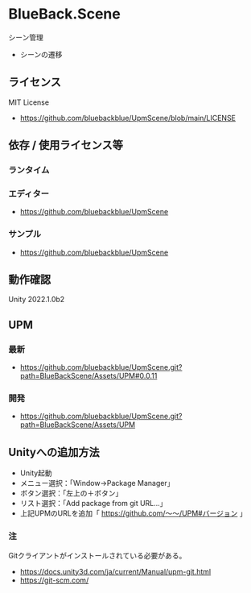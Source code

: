 # BlueBack.Scene
シーン管理
* シーンの遷移

## ライセンス
MIT License
* https://github.com/bluebackblue/UpmScene/blob/main/LICENSE

## 依存 / 使用ライセンス等
### ランタイム
### エディター
* https://github.com/bluebackblue/UpmScene
### サンプル
* https://github.com/bluebackblue/UpmScene

## 動作確認
Unity 2022.1.0b2

## UPM
### 最新
* https://github.com/bluebackblue/UpmScene.git?path=BlueBackScene/Assets/UPM#0.0.11
### 開発
* https://github.com/bluebackblue/UpmScene.git?path=BlueBackScene/Assets/UPM

## Unityへの追加方法
* Unity起動
* メニュー選択：「Window->Package Manager」
* ボタン選択：「左上の＋ボタン」
* リスト選択：「Add package from git URL...」
* 上記UPMのURLを追加「 https://github.com/～～/UPM#バージョン 」
### 注
Gitクライアントがインストールされている必要がある。
* https://docs.unity3d.com/ja/current/Manual/upm-git.html
* https://git-scm.com/



